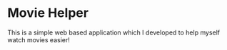 # Movie Helper

This is a simple web based application which I developed to help myself watch movies easier!